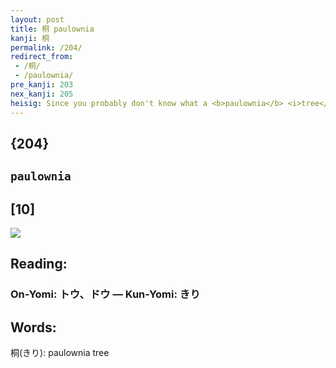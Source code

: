 ```yaml
---
layout: post
title: 桐 paulownia
kanji: 桐
permalink: /204/
redirect_from:
 - /桐/
 - /paulownia/
pre_kanji: 203
nex_kanji: 205
heisig: Since you probably don't know what a <b>paulownia</b> <i>tree</i> is, we shall let the key word suggest the phrase "the Little Brothers of St. <b>Paulownia.</b>" It is a short step to associate the <i>tree</i> with the <i>monks</i> to its right. (For the curious, the name of this oriental <i>tree</i> really comes from a Russian princess, Anna Pavlovna.)
---
```


## {204}

## `paulownia`

## [10]

<div class="stroke"><img src="E6A190.png" /></div>

## Reading:

### On-Yomi: トウ、ドウ &mdash; Kun-Yomi: きり

## Words:

桐(きり): paulownia tree
